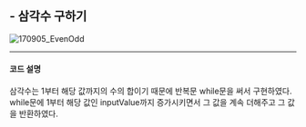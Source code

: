 ## - 삼각수 구하기

![170905_EvenOdd](https://github.com/simajune/iOS_School/blob/master/Img/170905_TriangularNum.png)

------

#### 코드 설명

삼각수는 1부터 해당 값까지의 수의 합이기 때문에 반복문 while문을 써서 구현하였다. while문에 1부터 해당 값인 inputValue까지 증가시키면서 그 값을 계속 더해주고 그 값을 반환하였다.